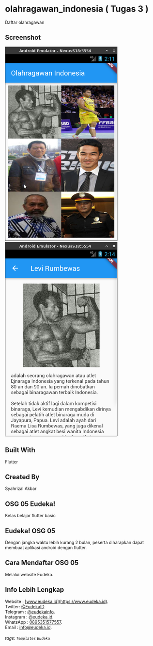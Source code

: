 # olahragawan_indonesia ( Tugas 3 )
Daftar olahragawan

## Screenshot
![Cuplikan](cuplikan1.png)
![Cuplikan](cuplikan2.png)

## Built With
Flutter

## Created By
Syahrizal Akbar

## OSG 05 Eudeka!
Kelas belajar flutter basic

## Eudeka! OSG 05
Dengan jangka waktu lebih kurang 2 bulan, peserta diharapkan dapat membuat aplikasi android dengan flutter.

## Cara Mendaftar OSG 05
Melalui website Eudeka.

## Info Lebih Lengkap
Website : [www.eudeka.id](https://www.eudeka.id).  
Twitter: [@EudekaID](https://twitter.com/EudekaID).  
Telegram : [@eudekainfo](https://t.me/eudekainfo).  
Instagram : [@eudeka.id](https://instagram.com/eudeka.id).  
WhatsApp : [0895351577557](https://wa.me/62895351577557).  
Email : [info@eudeka.id](mailto:info@eudeka.id).  

[nama_project]: Peserta
[tentang_project]: Peserta
[screenshot_project]: Peserta
[teknologi_digunakan]: Peserta
[nama_peserta]: Peserta

[kode_tugas]: Eudeka
[jenis_kelas]: Eudeka
[nama_kelas]: Eudeka
[tentang_kelas]: Eudeka
[waktu_kelas]: Eudeka
[tujuan_kelas]: Eudeka
[cara_daftar]: Eudeka
[kode_kelas]: Eudeka

###### tags: `Templates` `Eudeka`
